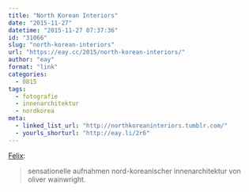 ```yaml
---
title: "North Korean Interiors"
date: "2015-11-27"
datetime: "2015-11-27 07:37:36"
id: "31066"
slug: "north-korean-interiors"
url: "https://eay.cc/2015/north-korean-interiors/"
author: "eay"
format: "link"
categories:
  - 0815
tags:
  - fotografie
  - innenarchitektur
  - nordkorea
meta:
  - linked_list_url: "http://northkoreaninteriors.tumblr.com/"
  - yourls_shorturl: "http://eay.li/2r6"
---
```


[Felix](http://wirres.net/article/articleview/8864/1/6/):

> sensationelle aufnahmen nord-koreanischer innenarchitektur von oliver wainwright.
